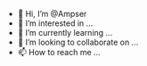 - 👋 Hi, I’m @Ampser
- 👀 I’m interested in ...
- 🌱 I’m currently learning ...
- 💞️ I’m looking to collaborate on ...
- 📫 How to reach me ...

<!---
Ampser/Ampser is a ✨ special ✨ repository because its `README.md` (this file) appears on your GitHub profile.
You can click the Preview link to take a look at your changes.
--->
